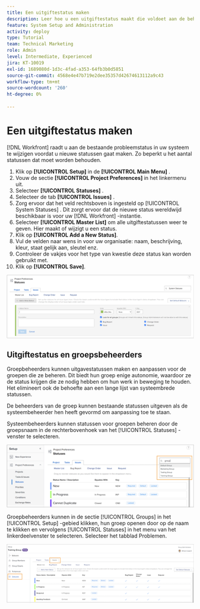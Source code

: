 ```yaml
---
title: Een uitgiftestatus maken
description: Leer hoe u een uitgiftestatus maakt die voldoet aan de behoeften van de workflows van uw organisatie.
feature: System Setup and Administration
activity: deploy
type: Tutorial
team: Technical Marketing
role: Admin
level: Intermediate, Experienced
jira: KT-10019
exl-id: 1689080d-1d3c-4fad-a353-64fb3b0d5851
source-git-commit: 4568e4e47b719e2dee35357d42674613112a9c43
workflow-type: tm+mt
source-wordcount: '260'
ht-degree: 0%

---
```


# Een uitgiftestatus maken

[!DNL Workfront] raadt u aan de bestaande probleemstatus in uw systeem te wijzigen voordat u nieuwe statussen gaat maken. Zo beperkt u het aantal statussen dat moet worden behouden.

1. Klik op **[!UICONTROL Setup]** in de **[!UICONTROL Main Menu]** .
1. Vouw de sectie **[!UICONTROL Project Preferences]** in het linkermenu uit.
1. Selecteer **[!UICONTROL Statuses]** .
1. Selecteer de tab **[!UICONTROL Issues]** .
1. Zorg ervoor dat het veld rechtsboven is ingesteld op [!UICONTROL System Statuses] . Dit zorgt ervoor dat de nieuwe status wereldwijd beschikbaar is voor uw [!DNL Workfront] -instantie.
1. Selecteer **[!UICONTROL Master List]** om alle uitgiftestatussen weer te geven. Hier maakt of wijzigt u een status.
1. Klik op **[!UICONTROL Add a New Status]**.
1. Vul de velden naar wens in voor uw organisatie: naam, beschrijving, kleur, staat gelijk aan, sleutel enz.
1. Controleer de vakjes voor het type van kwestie deze status kan worden gebruikt met.
1. Klik op **[!UICONTROL Save]**.

![&#x200B; Nieuw statusvenster op [!UICONTROL Statuses] pagina &#x200B;](assets/admin-fund-create-issue-status.png)

## Uitgiftestatus en groepsbeheerders

Groepbeheerders kunnen uitgavestatussen maken en aanpassen voor de groepen die ze beheren. Dit biedt hun groep enige autonomie, waardoor ze de status krijgen die ze nodig hebben om hun werk in beweging te houden. Het elimineert ook de behoefte aan een lange lijst van systeembrede statussen.

De beheerders van de groep kunnen bestaande statussen uitgeven als de systeembeheerder hen heeft gevormd om aanpassing toe te staan.

Systeembeheerders kunnen statussen voor groepen beheren door de groepsnaam in de rechterbovenhoek van het [!UICONTROL Statuses] -venster te selecteren.

![&#x200B; het lijstmenu van de Groep op [!UICONTROL Statuses] pagina &#x200B;](assets/admin-fund-change-group-master-list.png)

Groepbeheerders kunnen in de sectie [!UICONTROL Groups] in het [!UICONTROL Setup] -gebied klikken, hun groep openen door op de naam te klikken en vervolgens [!UICONTROL Statuses] in het menu van het linkerdeelvenster te selecteren. Selecteer het tabblad Problemen.

![[!UICONTROL Statuses] sectie van [!UICONTROL Group] page &#x200B;](assets/admin-fund-group-issue-statuses.png)

<!--
For detailed information on how managing statuses can be done by group administrators, see these articles:
Create and customize group statuses
Group administrators
-->

<!--
learn more URLs
Issue statuses
Create and customize system-wide statuses
-->

